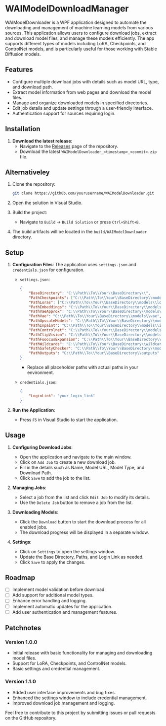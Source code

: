 # WAIModelDownloadManager

WAIModelDownloader is a WPF application designed to automate the downloading and management of machine learning models from various sources. This application allows users to configure download jobs, extract and download model files, and manage these models efficiently. The app supports different types of models including LoRA, Checkpoints, and ControlNet models, and is particularly useful for those working with Stable Diffusion models.

## Features
- Configure multiple download jobs with details such as model URL, type, and download path.
- Extract model information from web pages and download the model files.
- Manage and organize downloaded models in specified directories.
- Edit job details and update settings through a user-friendly interface.
- Authentication support for sources requiring login.

## Installation

1. **Download the latest release:**
   - Navigate to the [Releases](https://github.com/gxrwes/WAI-ModelDownloadManager/releases) page of the repository.
   - Download the latest `WAIModelDownloader_<timestamp>_<commit>.zip` file.

## Alternativeley
1. Clone the repository:
   ```bash
   git clone https://github.com/yourusername/WAIModelDownloader.git
   ```

   
2. Open the solution in Visual Studio.

3. Build the project:
   - Navigate to `Build` -> `Build Solution` or press `Ctrl+Shift+B`.

4. The build artifacts will be located in the `build/WAIModelDownloader` directory.

## Setup

1. **Configuration Files**: The application uses `settings.json` and `credentials.json` for configuration.
   - `settings.json`:
     ```json
     {
         "BaseDirectory": "C:\\Path\\To\\Your\\BaseDirectory\\",
         "PathCheckpoints": ["C:\\Path\\To\\Your\\BaseDirectory\\models\\checkpoints"],
         "PathLoras": ["C:\\Path\\To\\Your\\BaseDirectory\\models\\loras"],
         "PathEmbeddings": "C:\\Path\\To\\Your\\BaseDirectory\\models\\embeddings",
         "PathVaeApprox": "C:\\Path\\To\\Your\\BaseDirectory\\models\\vae_approx",
         "PathVae": "C:\\Path\\To\\Your\\BaseDirectory\\models\\vae",
         "PathUpscaleModels": "C:\\Path\\To\\Your\\BaseDirectory\\models\\upscale_models",
         "PathInpaint": "C:\\Path\\To\\Your\\BaseDirectory\\models\\inpaint",
         "PathControlnet": "C:\\Path\\To\\Your\\BaseDirectory\\models\\controlnet",
         "PathClipVision": "C:\\Path\\To\\Your\\BaseDirectory\\models\\clip_vision",
         "PathFooocusExpansion": "C:\\Path\\To\\Your\\BaseDirectory\\models\\prompt_expansion\\fooocus_expansion",
         "PathWildcards": "C:\\Path\\To\\Your\\BaseDirectory\\wildcards",
         "PathSafetyChecker": "C:\\Path\\To\\Your\\BaseDirectory\\models\\safety_checker",
         "PathOutputs": "C:\\Path\\To\\Your\\BaseDirectory\\outputs"
     }
     ```
     - Replace all placeholder paths with actual paths in your environment.

   - `credentials.json`:
     ```json
     {
         "LoginLink": "your_login_link"
     }
     ```

2. **Run the Application**:
   - Press `F5` in Visual Studio to start the application.

## Usage

1. **Configuring Download Jobs**:
   - Open the application and navigate to the main window.
   - Click on `Add Job` to create a new download job.
   - Fill in the details such as Name, Model URL, Model Type, and Download Path.
   - Click `Save` to add the job to the list.

2. **Managing Jobs**:
   - Select a job from the list and click `Edit Job` to modify its details.
   - Use the `Delete Job` button to remove a job from the list.

3. **Downloading Models**:
   - Click the `Download` button to start the download process for all enabled jobs.
   - The download progress will be displayed in a separate window.

4. **Settings**:
   - Click on `Settings` to open the settings window.
   - Update the Base Directory, Paths, and Login Link as needed.
   - Click `Save` to apply the changes.

## Roadmap

- [ ] Implement model validation before download.
- [ ] Add support for additional model types.
- [ ] Enhance error handling and logging.
- [ ] Implement automatic updates for the application.
- [ ] Add user authentication and management features.

## Patchnotes

### Version 1.0.0
- Initial release with basic functionality for managing and downloading model files.
- Support for LoRA, Checkpoints, and ControlNet models.
- Basic settings and credential management.

### Version 1.1.0
- Added user interface improvements and bug fixes.
- Enhanced the settings window to include credential management.
- Improved download job management and logging.

Feel free to contribute to this project by submitting issues or pull requests on the GitHub repository.

